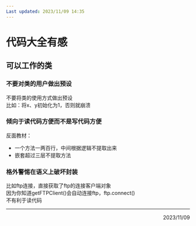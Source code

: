 ```yaml
---
Last updated: 2023/11/09 14:35
---
```

# 代码大全有感
<a name="SrZbz"></a>
## 可以工作的类
<a name="jGKMH"></a>
### 不要对类的用户做出预设
不要将类的使用方式做出预设<br />比如：将x、y初始化为1，否则就崩溃
<a name="lwnK2"></a>
### 倾向于读代码方便而不是写代码方便
反面教材：

- 一个方法一两百行，中间根据逻辑不提取出来
- 嵌套超过三层不提取方法
<a name="wWRIZ"></a>
### 格外警惕在语义上破坏封装
比如ftp连接，直接获取了ftp的连接客户端对象<br />因为你知道getFTPClient()会自动连接ftp，ftp.connect()<br />不有利于读代码

---

<div align="right">2023/11/09</div>